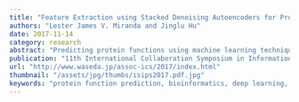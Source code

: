 ```yaml
---
title: "Feature Extraction using Stacked Denoising Autoencoders for Protein Function Prediction"
authors: "Lester James V. Miranda and Jinglu Hu"
date: 2017-11-14
category: research
abstract: "Predicting protein functions using machine learning techniques is a major challenge in bioinformatics. Previous works address this problem by directly feeding raw data in a classifier. However, feature-space interdependence is underused, and interesting structure in the data may be left underutilized. In addition, constructing features manually is tedious and time-consuming. In this research, a stacked denoising autoencoder was implemented to extract new features automatically before classification. A gene annotation pipeline, consisting of the autoencoder and a multi-label support-vector machine, is proposed. It was tested on benchmark datasets, including the A. thaliana specie, and showed significant improvements in various metrics. This research demonstrates that adding an unsupervised phase before classification can aid in the multi-label learning of protein functions."
publication: "11th International Collaboration Symposium in Information, Production, and Systems"
url: "http://www.waseda.jp/assoc-ics/2017/index.html" 
thumbnail: "/assets/jpg/thumbs/isips2017.pdf.jpg"
keywords: "protein function prediction, bioinformatics, deep learning, machine learning"
---
```

